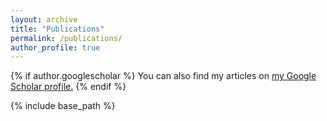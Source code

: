 ```yaml
---
layout: archive
title: "Publications"
permalink: /publications/
author_profile: true
---
```

{% if author.googlescholar %}
  You can also find my articles on <u><a href="{{author.googlescholar}}">my Google Scholar profile</a>.</u>
{% endif %}

{% include base_path %}

<script src="https://bibbase.org/show?bib=https://www.dropbox.com/s/l1ow8tmixvi5lbe/publications.bib?dl=1&jsonp=1&nocache=1"></script>
